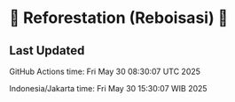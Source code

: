 
# 🌳 Reforestation (Reboisasi) 🌲

## Last Updated

GitHub Actions time: Fri May 30 08:30:07 UTC 2025

Indonesia/Jakarta time: Fri May 30 15:30:07 WIB 2025
